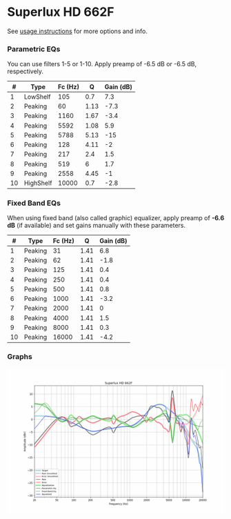 # Superlux HD 662F
See [usage instructions](https://github.com/jaakkopasanen/AutoEq#usage) for more options and info.

### Parametric EQs
You can use filters 1-5 or 1-10. Apply preamp of -6.5 dB or -6.5 dB, respectively.

|   # | Type      |   Fc (Hz) |    Q |   Gain (dB) |
|-----|-----------|-----------|------|-------------|
|   1 | LowShelf  |       105 | 0.7  |         7.3 |
|   2 | Peaking   |        60 | 1.13 |        -7.3 |
|   3 | Peaking   |      1160 | 1.67 |        -3.4 |
|   4 | Peaking   |      5592 | 1.08 |         5.9 |
|   5 | Peaking   |      5788 | 5.13 |       -15   |
|   6 | Peaking   |       128 | 4.11 |        -2   |
|   7 | Peaking   |       217 | 2.4  |         1.5 |
|   8 | Peaking   |       519 | 6    |         1.7 |
|   9 | Peaking   |      2558 | 4.45 |        -1   |
|  10 | HighShelf |     10000 | 0.7  |        -2.8 |

### Fixed Band EQs
When using fixed band (also called graphic) equalizer, apply preamp of **-6.6 dB** (if available) and set gains manually with these parameters.

|   # | Type    |   Fc (Hz) |    Q |   Gain (dB) |
|-----|---------|-----------|------|-------------|
|   1 | Peaking |        31 | 1.41 |         6.8 |
|   2 | Peaking |        62 | 1.41 |        -1.8 |
|   3 | Peaking |       125 | 1.41 |         0.4 |
|   4 | Peaking |       250 | 1.41 |         0.4 |
|   5 | Peaking |       500 | 1.41 |         0.8 |
|   6 | Peaking |      1000 | 1.41 |        -3.2 |
|   7 | Peaking |      2000 | 1.41 |         0   |
|   8 | Peaking |      4000 | 1.41 |         1.5 |
|   9 | Peaking |      8000 | 1.41 |         0.3 |
|  10 | Peaking |     16000 | 1.41 |        -4.2 |

### Graphs
![](./Superlux%20HD%20662F.png)
